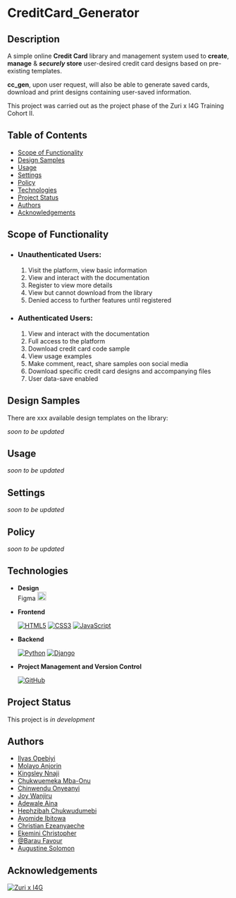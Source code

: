 
# CreditCard_Generator

## Description
A simple online **Credit Card** library and management system used to **create**, **manage** & ***securely* store** user-desired credit card designs based on pre-existing templates. 

**cc_gen**, upon user request, will also be able to generate saved cards, download and print designs containing user-saved information.

This project was carried out as the project phase
of the Zuri x I4G Training Cohort II.

## Table of Contents

 - [Scope of Functionality](#scope-of-functionality)
 - [Design Samples](#design-samples)
 - [Usage](#usage)
 - [Settings](#settings)
 - [Policy](#policy)
 - [Technologies](#technologies)
 - [Project Status](#project-status)
 - [Authors](#authors)
 - [Acknowledgements](#acknowledgements)

## Scope of Functionality

- ### Unauthenticated Users:

  1. Visit the platform, view basic information
  2. View and interact with the documentation
  3. Register to view more details
  4. View but cannot download from the library
  5. Denied access to further features until registered

- ### Authenticated Users:

  1. View and interact with the documentation
  2. Full access to the platform
  3. Download credit card code sample
  4. View usage examples
  5. Make comment, react, share samples oon social media
  6. Download specific credit card designs and accompanying files
  7. User data-save enabled
  
## Design Samples

There are xxx available design templates on the library:

*soon to be updated*

## Usage

*soon to be updated*

## Settings

*soon to be updated*

## Policy

*soon to be updated*

## Technologies

- **Design** <br/> Figma <a href="https://www.figma.com/"> <img src="https://res.cloudinary.com/dc29czhf9/image/upload/v1659109673/Figma-logo_pw2gqg.svg"  width="20" height="20"> </a>


- **Frontend**

    [![HTML5](https://img.shields.io/badge/html5-%23E34F26.svg?style=for-the-badge&logo=html5&logoColor=white)](https://html.com/html5/)
    [![CSS3](https://img.shields.io/badge/css3-%231572B6.svg?style=for-the-badge&logo=css3&logoColor=white)]()
    [![JavaScript](https://img.shields.io/badge/javascript-%23323330.svg?style=for-the-badge&logo=javascript&logoColor=%23F7DF1E)](https://www.javascript.com/)

- **Backend**

    [![Python](https://img.shields.io/badge/python-3670A0?style=for-the-badge&logo=python&logoColor=ffdd54)](https://www.python.org/)
    [![Django](https://img.shields.io/badge/django-%23092E20.svg?style=for-the-badge&logo=django&logoColor=white)](https://www.django-rest-framework.org/)

- **Project Management and Version Control**

    [![GitHub](https://img.shields.io/badge/github-%23121011.svg?style=for-the-badge&logo=github&logoColor=white)](https://github.com/zuri-training/team_sparroww2_cc_gen)

## Project Status

This project is _in development_

## Authors

- [Ilyas Opebiyi](https://www.github.com/ilyas1105)
- [Molayo Anjorin](https://www.github.com/molly23-ui)
- [Kingsley Nnaji](https://www.github.com/ser2kay)
- [Chukwuemeka Mba-Onu](https://www.github.com/e-nigm-a)
- [Chinwendu Onyeanyi](https://www.github.com/ecstasywonder)
- [Joy Wanjiru](https://www.github.com/joy879)
- [Adewale Aina](https://www.github.com/distinctiona)
- [Hephzibah Chukwudumebi](https://www.github.com/hephzieefy)
- [Ayomide Ibitowa](https://www.github.com/ayomydeh)
- [Christian Ezeanyaeche](https://www.github.com/chisomchris)
- [Ekemini Christopher](https://www.github.com/kemichris)
- [@Barau Favour](https://www.github.com/favb)
- [Augustine Solomon](https://www.github.com/bobswacky)

## Acknowledgements

 <!-- - [Readme Editor](https://readme.so/editor) -->

[![Zuri x I4G](https://res.cloudinary.com/zuri-team/image/upload/zuriboard/tenant-logo/wmqxdxt4skv05wsvc21o.png)](https://training.zuri.team/)
